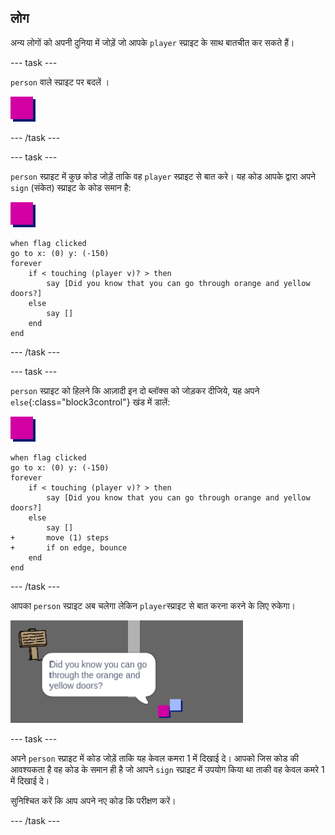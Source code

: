 ## लोग

अन्य लोगों को अपनी दुनिया में जोड़ें जो आपके `player` स्प्राइट के साथ बातचीत कर सकते हैं।

--- task ---

`person` वाले स्प्राइट पर बदलें ।

![Person sprite](images/person.png)

--- /task ---

--- task ---

`person` स्प्राइट में कुछ कोड जोड़ें ताकि वह `player` स्प्राइट से बात करे। यह कोड आपके द्वारा अपने `sign` (संकेत) स्प्राइट के कोड समान है:

![person](images/person.png)

```blocks3
when flag clicked
go to x: (0) y: (-150)
forever
    if < touching (player v)? > then
        say [Did you know that you can go through orange and yellow doors?]
    else
        say []
    end
end
```

--- /task ---

--- task ---

`person` स्प्राइट को हिलने कि आज़ादी इन दो ब्लॉक्स को जोड़कर दीजिये, यह अपने `else`{:class="block3control"} खंड में डालें:

![person](images/person.png)

```blocks3
when flag clicked
go to x: (0) y: (-150)
forever
    if < touching (player v)? > then
        say [Did you know that you can go through orange and yellow doors?]
    else
        say []
+       move (1) steps
+       if on edge, bounce
    end
end
```

--- /task ---

आपका `person` स्प्राइट अब चलेगा लेकिन `player`स्प्राइट से बात करना करने के लिए रुकेगा।

![screenshot](images/world-person-test.png)

--- task ---

अपने `person` स्प्राइट में कोड जोड़ें ताकि यह केवल कमरा 1 में दिखाई दे। आपको जिस कोड की आवश्यकता है वह कोड के समान ही है जो आपने `sign` स्प्राइट में उपयोग किया था ताकी वह केवल कमरे 1 में दिखाई दे।

सुनिश्चित करें कि आप अपने नए कोड कि परीक्षण करें।

--- /task ---